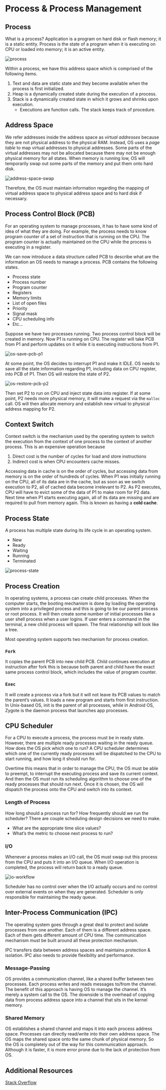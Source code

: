 # Process & Process Management

## Process

What is a process? Application is a program on hard disk or flash memory; it is a static entity.
Process is the state of a program when it is executing on CPU or loaded into memory; it is an active
entity.

![process](./diagrams/P2L1_process.png)

Within a process, we have this address space which is comprised of the following items.

1. Text and data are static state and they become available when the process is first initialized.
2. Heap is a dynamically created state during the execution of a process.
3. Stack is a dynamically created state in which it grows and shrinks upon execution.
    - Executions are function calls. The stack keeps track of procedure.

## Address Space

We refer addresses inside the address space as *virtual addresses* because they are not physical
address to the physical RAM. Instead, OS uses a *page table* to map virtual addresses to physical
addresses. Some parts of the virtual addresses may not be allocated because there may not be enough
physical memory for all states. When memory is running low, OS will temporarily swap out some parts
of the memory and put them onto hard disk.

![address-space-swap](./diagrams/P2L1_address_space_swap.png)

Therefore, the OS must maintain information regarding the mapping of virtual address space to
physical address space and to hard disk if necessary.

## Process Control Block (PCB)

For an operating system to manage processes, it has to have some kind of idea of what they are
doing. For example, the process needs to know program counter of a set of instruction that is
running on the CPU. The program counter is actually maintained on the CPU while the process is
executing in a register.

We can now introduce a data structure called PCB to describe what are the information an OS needs to
manage a process. PCB contains the following states.

- Process state
- Process number
- Program counter
- Registers
- Memory limits
- List of open files
- Priority
- Signal mask
- CPU scheduling info
- Etc…

Suppose we have two processes running. Two process control block will be created in memory. Now P1
is running on CPU. The register will take PCB from P1 and perform updates on it while it is
executing instructions from P1.

![os-save-pcb-p1](./diagrams/P2L1_os_save_pcb_p1.png)

At some point, the OS decides to interrupt P1 and make it IDLE. OS needs to save all the state
information regarding P1, including data on CPU register, into PCB of P1. Then OS will restore the
state of P2.  

![os-restore-pcb-p2](./diagrams/P2L1_os_restore_pcb_p2.png)

Then set P2 to run on CPU and inject state data into register. If at some point, P2 needs more
physical memory, it will make a request via the `malloc` call. OS will then allocate memory and
establish new virtual to physical address mapping for P2.

## Context Switch

Context switch is the mechanism used by the operating system to switch the execution from the
context of one process to the context of another process. This is an expensive operation because

1. Direct cost is the number of cycles for load and store instructions
2. Indirect cost is when CPU encounters cache misses.

Accessing data in cache is on the order of cycles, but accessing data from memory is on the order of
hundreds of cycles. When P1 was initially running on the CPU, all of its data are in the cache, but
as soon as we switch execution to P2, all of cached data become irrelevant to P2. As P2 executes,
CPU will have to evict some of the data of P1 to make room for P2 data. Next time when P1 starts
executing again, all of its data are missing and are required to pull from memory again. This is
known as having a **cold cache**.

## Process State

A process has multiple state during its life cycle in an operating system.

- New
- Ready
- Waiting
- Running
- Terminated

![process-state](./diagrams/P2L1_process_state.png)

## Process Creation

In operating systems, a process can create child processes. When the computer starts, the booting
mechanism is done by loading the operating system into a privileged process and this is going to be
our parent process or root process. It will then create some number of initial processes like a user
shell process when a user logins. If user enters a command in the terminal, a new child process will
spawn. The final relationship will look like a tree.

Most operating system supports two mechanism for process creation.

### `Fork`

It copies the parent PCB into new child PCB. Child continues execution at instruction after fork
this is because both parent and child have the exact same process control block, which includes the
value of program counter.

### `Exec`

It will create a process via a fork but it will not leave its PCB values to match the parent’s
values. It loads a new program and starts from first instruction. In Unix-based OS, init is the
parent of all processes, while in Android OS, Zygote is the daemon process that launches app
processes.

## CPU Scheduler

For a CPU to execute a process, the process must be in ready state. However, there are multiple
ready processes waiting in the ready queue. How does the OS pick which one to run? A CPU scheduler
determines which one of the currently ready processes will be dispatched to the CPU to start
running, and how long it should run for.

Overtime this means that in order to manage the CPU, the OS must be able to preempt, to interrupt
the executing process and save its current context. And then the OS must run its scheduling
algorithm to choose one of the ready processes that should run next. Once it is chosen, the OS will
dispatch the process onto the CPU and switch into its context.  

### Length of Process

How long should a process run for? How frequently should we run the scheduler? There are couple
scheduling design decisions we need to make.

- What are the appropriate time slice values?
- What’s the metric to choose next process to run?

### I/O

Whenever a process makes an I/O call, the OS must swap out this process from the CPU and puts it
into an I/O queue. When I/O operation is completed, the process will return back to a ready queue.

![io-workflow](./diagrams/P2L1_io_workflow.png)

Scheduler has no control over when the I/O actually occurs and no control over external events on
when they are generated. Scheduler is only responsible for maintaining the ready queue.

## Inter-Process Communication (IPC)

The operating system goes through a great deal to protect and isolate processes from one another.
Each of them is a different address space. Each of them gets different amount of CPU time. The
communication mechanism must be built around all these protection mechanism.

IPC transfers data between address spaces and maintains protection & isolation. IPC also needs to
provide flexibility and performance.

### Message-Passing

OS provides a communication channel, like a shared buffer between two processes. Each process writes
and reads messages to/from the channel. The benefit of this approach is having OS to manage the
channel. It’s merely a system call to the OS. The downside is the overhead of copying data from
process address space into a channel that sits in the kernel memory.

### Shared Memory

OS establishes a shared channel and maps it into each process address space. Processes can directly
read/write into their own address space. The OS maps the shared space onto the same chunk of
physical memory. So the OS is completely out of the way for this communication approach. Although it
is faster, it is more error prone due to the lack of protection from OS.

## Additional Resources

[Stack Overflow](https://stackoverflow.com/questions/18575235/what-do-multi-processes-vs-multi-threaded-servers-most-benefit-from)